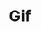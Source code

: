 ---
ee_id_thing: '28'
site: '1'
type: '2'
inv_num: 2006-019
add_credit:
url: 2006-019-handmadegif
title: Gif
year: '2006'
display_year: '2006'
medium: 'Pen on paper. '
dims:
pitch: "​Gif file written by hand. "
ps: "​Handmade Gif is a Gif file I wrote by hand in binary. This of course is pointless,
  but I chose to do this as an exercise in order to familiarize myself with the basics
  of compression for no reason other then I wondered how it worked. Since Gif was
  the oldest common compression format, I picked it first. And because I was writing
  it by hand I picked a really small and easy one to do, which was a 2 pixel wide
  by 2 pixel high square. Black, White, on top of White, Black. U can see it re-sized
  above (the grey sections are aliasing which are not included in the oriignal, ...
  I swear!, download it and check it out. :) \nGif Code Explanation\n\nheader: 474946383961\n\nimage
  map size: 0200 0200\n\nglobal color flag, not sorted, 1 bit per color, size of color
  table 2: 80\n\nno background (unused): 00\n\nno pixel aspect ratio: 00\n\nblack:
  000000\n\nwhite: FFFFFF\n\nimage separator: 2C\n\nimage distance from l / r in image
  map: 0000 0000\n\nimage size: 0200 0200\n\nnon interlaced, and no local colors (not
  sorted and no size): 00\n\nsize of LZW code chunks (=3): 02\n\nlength of LZW code
  section: 03\n\nLWZ code: 448202\n\nnext LZW code size: 00\n\nend of file: 3B\n\nIt
  is a 2 by 2 black and white checker GIF…\n\nBW WB"
live_url:
youtube:
https://github.com/coryarcangel/alu:
imgs: Gif_2006_019_full-2-database_qqq.jpg,cory_arcangel_gif.gif
subheading:
download:
commission:
related:
layout: things-i-made
---